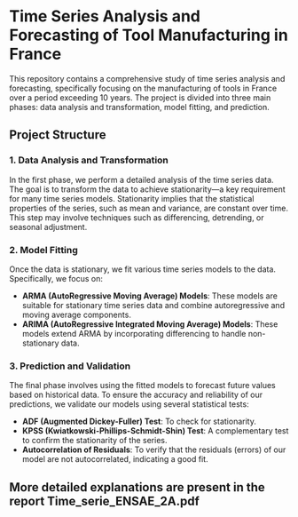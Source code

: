 # Time Series Analysis and Forecasting of Tool Manufacturing in France

This repository contains a comprehensive study of time series analysis and forecasting, specifically focusing on the manufacturing of tools in France over a period exceeding 10 years. The project is divided into three main phases: data analysis and transformation, model fitting, and prediction.

## Project Structure

### 1. Data Analysis and Transformation
In the first phase, we perform a detailed analysis of the time series data. The goal is to transform the data to achieve stationarity—a key requirement for many time series models. Stationarity implies that the statistical properties of the series, such as mean and variance, are constant over time. This step may involve techniques such as differencing, detrending, or seasonal adjustment.

### 2. Model Fitting
Once the data is stationary, we fit various time series models to the data. Specifically, we focus on:
- **ARMA (AutoRegressive Moving Average) Models**: These models are suitable for stationary time series data and combine autoregressive and moving average components.
- **ARIMA (AutoRegressive Integrated Moving Average) Models**: These models extend ARMA by incorporating differencing to handle non-stationary data.

### 3. Prediction and Validation
The final phase involves using the fitted models to forecast future values based on historical data. To ensure the accuracy and reliability of our predictions, we validate our models using several statistical tests:
- **ADF (Augmented Dickey-Fuller) Test**: To check for stationarity.
- **KPSS (Kwiatkowski-Phillips-Schmidt-Shin) Test**: A complementary test to confirm the stationarity of the series.
- **Autocorrelation of Residuals**: To verify that the residuals (errors) of our model are not autocorrelated, indicating a good fit.

## More detailed explanations are present in the report **Time_serie_ENSAE_2A.pdf**
